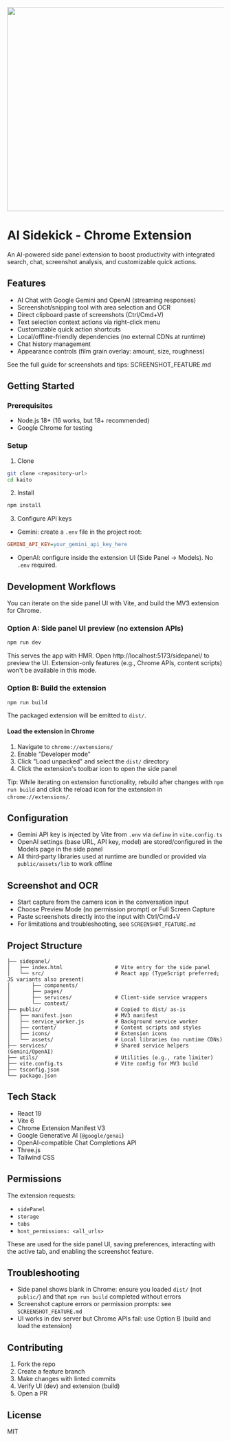 <div align="center">
<img width="1200" height="475" alt="GHBanner" src="https://github.com/user-attachments/assets/0aa67016-6eaf-458a-adb2-6e31a0763ed6" />
</div>

# AI Sidekick - Chrome Extension

An AI-powered side panel extension to boost productivity with integrated search, chat, screenshot analysis, and customizable quick actions.

## Features

- AI Chat with Google Gemini and OpenAI (streaming responses)
- Screenshot/snipping tool with area selection and OCR
- Direct clipboard paste of screenshots (Ctrl/Cmd+V)
- Text selection context actions via right-click menu
- Customizable quick action shortcuts
- Local/offline-friendly dependencies (no external CDNs at runtime)
- Chat history management
- Appearance controls (film grain overlay: amount, size, roughness)

See the full guide for screenshots and tips: SCREENSHOT_FEATURE.md

## Getting Started

### Prerequisites

- Node.js 18+ (16 works, but 18+ recommended)
- Google Chrome for testing

### Setup

1) Clone
```bash
git clone <repository-url>
cd kaito
```

2) Install
```bash
npm install
```

3) Configure API keys

- Gemini: create a `.env` file in the project root:
```ini
GEMINI_API_KEY=your_gemini_api_key_here
```
- OpenAI: configure inside the extension UI (Side Panel → Models). No `.env` required.

## Development Workflows

You can iterate on the side panel UI with Vite, and build the MV3 extension for Chrome.

### Option A: Side panel UI preview (no extension APIs)
```bash
npm run dev
```
This serves the app with HMR. Open http://localhost:5173/sidepanel/ to preview the UI. Extension-only features (e.g., Chrome APIs, content scripts) won't be available in this mode.

### Option B: Build the extension
```bash
npm run build
```
The packaged extension will be emitted to `dist/`.

#### Load the extension in Chrome
1. Navigate to `chrome://extensions/`
2. Enable "Developer mode"
3. Click "Load unpacked" and select the `dist/` directory
4. Click the extension's toolbar icon to open the side panel

Tip: While iterating on extension functionality, rebuild after changes with `npm run build` and click the reload icon for the extension in `chrome://extensions/`.

## Configuration

- Gemini API key is injected by Vite from `.env` via `define` in `vite.config.ts`
- OpenAI settings (base URL, API key, model) are stored/configured in the Models page in the side panel
- All third‑party libraries used at runtime are bundled or provided via `public/assets/lib` to work offline

## Screenshot and OCR

- Start capture from the camera icon in the conversation input
- Choose Preview Mode (no permission prompt) or Full Screen Capture
- Paste screenshots directly into the input with Ctrl/Cmd+V
- For limitations and troubleshooting, see `SCREENSHOT_FEATURE.md`

## Project Structure

```
├── sidepanel/
│   ├── index.html                 # Vite entry for the side panel
│   └── src/                       # React app (TypeScript preferred; JS variants also present)
│       ├── components/
│       ├── pages/
│       ├── services/              # Client-side service wrappers
│       └── context/
├── public/                        # Copied to dist/ as-is
│   ├── manifest.json              # MV3 manifest
│   ├── service_worker.js          # Background service worker
│   ├── content/                   # Content scripts and styles
│   ├── icons/                     # Extension icons
│   └── assets/                    # Local libraries (no runtime CDNs)
├── services/                      # Shared service helpers (Gemini/OpenAI)
├── utils/                         # Utilities (e.g., rate limiter)
├── vite.config.ts                 # Vite config for MV3 build
├── tsconfig.json
└── package.json
```

## Tech Stack

- React 19
- Vite 6
- Chrome Extension Manifest V3
- Google Generative AI (`@google/genai`)
- OpenAI-compatible Chat Completions API
- Three.js
- Tailwind CSS

## Permissions

The extension requests:

- `sidePanel`
- `storage`
- `tabs`
- `host_permissions: <all_urls>`

These are used for the side panel UI, saving preferences, interacting with the active tab, and enabling the screenshot feature.

## Troubleshooting

- Side panel shows blank in Chrome: ensure you loaded `dist/` (not `public/`) and that `npm run build` completed without errors
- Screenshot capture errors or permission prompts: see `SCREENSHOT_FEATURE.md`
- UI works in dev server but Chrome APIs fail: use Option B (build and load the extension)

## Contributing

1. Fork the repo
2. Create a feature branch
3. Make changes with linted commits
4. Verify UI (dev) and extension (build)
5. Open a PR

## License

MIT
